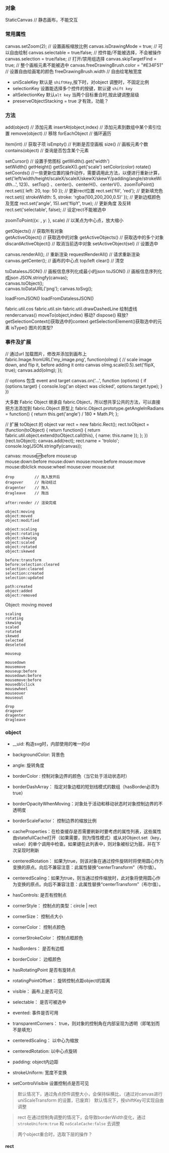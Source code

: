 ### 对象
StaticCanvas                        // 静态画布，不能交互

### 常用属性
canvas.setZoom(2);                          // 设置画板缩放比例
canvas.isDrawingMode = true;                // 可以自由绘制
canvas.selectable = true/false;             // 控件能/不能被选择，不会被操作
canvas.selection = true/false;              // 打开/禁用组选择
canvas.skipTargetFind = true;               // 整个画板元素不能被选中
canvas.freeDrawingBrush.color = "#E34F51"   // 设置自由绘画笔的颜色
freeDrawingBrush.width                      // 自由绘笔触宽度

- uniScaleKey 默认是 `shiftKey`,按下时，对object 调整时，不固定比例
- selectionKey 设置能选择多个控件的按键，默认键 `shift key`
- altSelectionKey  默认`alt key` 当两个目标重合时,按此键调整层级
- preserveObjectStacking = true 才有效，功能？




### 方法
add(object)                     // 添加元素
insertAt(object,index)          // 添加元素到数组中某个索引位置
remove(object)                  // 移除
forEachObject                   // 循环遍历 
       
item(int)                       // 获取子项
isEmpty()                       // 判断是否空画板
size()                          // 画板元素个数
contains(object)                // 查询是否包含某个元素

setCursor()                     // 设置手势图标
getWidth().get('width')  
setWidth()
getHeight()
getScaleX().get('scale')
setColor(color)
rotate()                        
setCoords()                     //一些更新位置的操作动作，需要调用此方法，以便进行重新计算，set('left/width/height/scaleX/scaleX/skewX/skewY/padding/angle/strokeWidth...', 123)、setTop() 、center()、centerH()、centerV()、zoomToPoint()
rect.set({ left: 20, top: 50 });   // 更新rect位置
rect.set('fill', 'red');           // 更新填充色
rect.set({ strokeWidth: 5, stroke: 'rgba(100,200,200,0.5)' });  // 更新边框颜色及宽度
rect.set('angle', 15).set('flipY', true);     // 更新角度 及反转
rect.set('selectable', false);                // 设定rect不能被选中

zoomToPoint({x: , y: }, scale)     // 以某点为中心点，放大缩小

getObjects()                    // 获取所有对象  
getActiveObject()               // 获取选中的对象
getActiveObjects()              // 获取选中的多个对象
discardActiveObject()           // 取消当前选中对象 
setActiveObject(sel)            // 设置选中

canvas.renderAll();             // 重新渲染
requestRenderAll()              // 请求重新渲染
canvas.getCenter();             // 画布的中心点 top/left
clear()                         // 清空

toDatalessJSON()                // 画板信息序列化成最小的json
toJSON()                        // 画板信息序列化成json
JSON.stringfy(canvas);   
canvas.toObject();          
canvas.toDataURL('png');
canvas.toSvg();

loadFromJSON()
loadFromDatalessJSON()

fabric.util.cos
fabric.util.sin
fabric.util.drawDashedLine 绘制虚线
rendercanvas() 
moveTo(object,index) 移动?
dispose() 释放?
getSelectionContext()获取选中的context
getSelectionElement()获取选中的元素
isType() 图片的类型?

### 事件及扩展

// 通过url 加载图片，修改并添加到画布上
fabric.Image.fromURL('my_image.png', function(oImg) {
  // scale image down, and flip it, before adding it onto canvas
  oImg.scale(0.5).set('flipX, true);
  canvas.add(oImg);
});

// options 包含 event and target
canvas.on('...', function (options) {
    if (options.target) {
        console.log('an object was clicked', options.target.type);
    }
})

大多数 Fabric Object 继承自 fabric.Object，所以想共享公共的方法，可以直接把方法添加到 fabric.Object 原型上
fabric.Object.prototype.getAngleInRadians = function() {
  return this.get('angle') / 180 * Math.PI;
};

// 扩展 toObject 的 object
var rect = new fabric.Rect();
rect.toObject = (function(toObject) {
return function() {
    return fabric.util.object.extend(toObject.call(this), {
    name: this.name
    });
};
})(rect.toObject);
canvas.add(rect);
rect.name = 'trololo';
console.log(JSON.stringify(canvas));


canvas:
    mouse:up:before
    mouse:up           
    mouse:down:before
    mouse:down
    mouse:move:before
    mouse:move
    mouse:dblclick
    mouse:wheel
    mouse:over
    mouse:out

    drop         // 拖入放开后
    dragover     // 拖动经过
    dragenter    // 拖入
    dragleave    // 拖出

    after:render // 渲染完成

    object:moving
    object:moved
    object:modified

    object:scaling
    object:rotating
    object:skewing
    object:scaled
    object:rotated
    object:skewed

    before:transform
    before:selection:cleared
    selection:cleared
    selection:created
    selection:updated

    path:created
    object:added
    object:removed

Object:
    moving
    moved

    scaling
    rotating
    skewing
    scaled
    rotated
    skewed
    selected
    deseleted

    mouseup

    mousedown
    mousemove
    mouseup:before
    mousedown:before
    mousemove:before
    mousedblclick
    mousewheel
    mouseover
    mouseout

    drop
    dragover
    dragenter
    dragleave

    

### object
- __uid: 构造svg时，内部使用的唯一的id
- backgroundColor: 背景色
- angle: 旋转角度
- borderColor : 控制对象边界的颜色（当它处于活动状态时）
- borderDashArray： 指定对象边框的短划线模式的数组（hasBorder必须为true）
- borderOpacityWhenMoving：对象处于活动和移动状态时对象控制边界的不透明度
- borderScaleFactor： 控制边界的缩放比例
- cacheProperties：在检查缓存是否需要刷新时要考虑的属性列表，这些属性由statefullCache打开（如果需要，则为惰性模式）或从对Object.set（key，value）的单个调用中检查。如果键在此列表中，则对象被标记为脏，并在下次呈现时刷新
- centeredRotation： 如果为true，则该对象在通过控件旋转时将使用圆心作为变换的原点。向后不兼容注意：此属性替换“centerTransform”（布尔值）。
- centeredScaling：如果为true，则当通过控件缩放时，此对象将使用圆心作为变换的原点。向后不兼容注意：此属性替换“centerTransform”（布尔值）。


- hasControls: 是否有控制点
- cornerStyle： 控制点的类型：circle | rect
- cornerSize： 控制点大小
- cornerColor： 控制点颜色
- cornerStrokeColor： 控制点框颜色
- hasBorders： 是否有边框
- borderColor： 边框颜色
- hasRotatingPoint 是否有旋转点
- rotatingPointOffset： 旋转控制点距object的距离
- visible： 画布上是否可见
- selectable： 是否可被选中
- evented: 事件是否可用
- transparentCorners： true，则对象的控制角在内部呈现为透明（即笔划而不是填充）
- centeredScaling： 以中心为缩放
- centeredRotation: 以中心点旋转
- padding: object内边距
- strokeUniform: 宽度不变换

- setControlVisible 设置控制点是否可见


> 默认情况下，通过角点控件调整大小，会保持纵横比，（通过对canvas进行 uniScaleTransform 的设置，已废弃） 默认情况下，按shiftKey可实现自由调整

> rect 在通过控制角调整的情况下，会导致borderWidth变化，通过 `strokeUniform:true` 和 `noScaleCache:false` 去调整

> 两个object重合时，选取下层的操作？
#### rect

